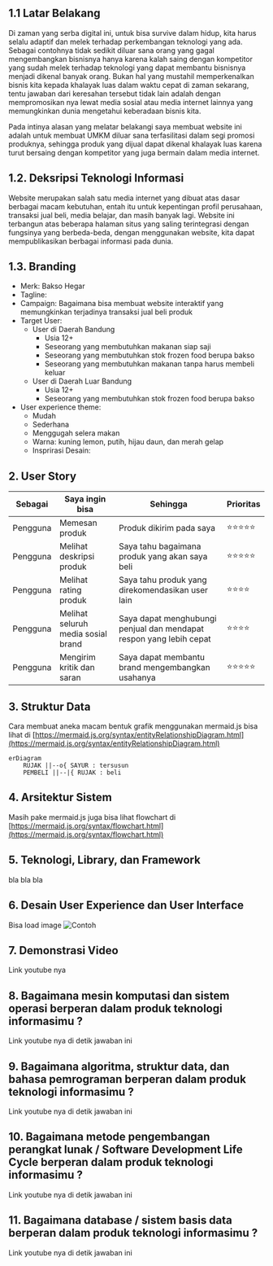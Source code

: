 ## 1.1 Latar Belakang

Di zaman yang serba digital ini, untuk bisa survive dalam hidup, kita harus selalu adaptif dan melek terhadap perkembangan teknologi yang ada. Sebagai contohnya tidak sedikit diluar sana orang yang gagal mengembangkan bisnisnya hanya karena kalah saing dengan kompetitor yang sudah melek terhadap teknologi yang dapat membantu bisnisnya menjadi dikenal banyak orang. Bukan hal yang mustahil memperkenalkan bisnis kita kepada khalayak luas dalam waktu cepat di zaman sekarang, tentu jawaban dari keresahan tersebut tidak lain adalah dengan mempromosikan nya lewat media sosial atau media internet lainnya yang memungkinkan dunia mengetahui keberadaan bisnis kita.

Pada intinya alasan yang melatar belakangi saya membuat website ini adalah untuk membuat UMKM diluar sana terfasilitasi dalam segi promosi produknya, sehingga produk yang dijual dapat dikenal khalayak luas karena turut bersaing dengan kompetitor yang juga bermain dalam media internet.

## 1.2. Deksripsi Teknologi Informasi

Website merupakan salah satu media internet yang dibuat atas dasar berbagai macam kebutuhan, entah itu untuk kepentingan profil perusahaan, transaksi jual beli, media belajar, dan masih banyak lagi. Website ini terbangun atas beberapa halaman situs yang saling terintegrasi dengan fungsinya yang berbeda-beda, dengan menggunakan website, kita dapat mempublikasikan berbagai informasi pada dunia.

## 1.3. Branding

- Merk: Bakso Hegar
- Tagline:
- Campaign: Bagaimana bisa membuat website interaktif yang memungkinkan terjadinya transaksi jual beli produk
- Target User:
  - User di Daerah Bandung
    - Usia 12+
    - Seseorang yang membutuhkan makanan siap saji
    - Seseorang yang membutuhkan stok frozen food berupa bakso
    - Seseorang yang membutuhkan makanan tanpa harus membeli keluar
  - User di Daerah Luar Bandung
    - Usia 12+
    - Seseorang yang membutuhkan stok frozen food berupa bakso
- User experience theme:
  - Mudah
  - Sederhana
  - Menggugah selera makan
  - Warna: kuning lemon, putih, hijau daun, dan merah gelap
  * Insprirasi Desain:

## 2. User Story

| Sebagai  | Saya ingin bisa                    | Sehingga                                                            | Prioritas  |
| -------- | ---------------------------------- | ------------------------------------------------------------------- | ---------- |
| Pengguna | Memesan produk                     | Produk dikirim pada saya                                            | ⭐⭐⭐⭐⭐ |
| Pengguna | Melihat deskripsi produk           | Saya tahu bagaimana produk yang akan saya beli                      | ⭐⭐⭐⭐⭐ |
| Pengguna | Melihat rating produk              | Saya tahu produk yang direkomendasikan user lain                    | ⭐⭐⭐⭐   |
| Pengguna | Melihat seluruh media sosial brand | Saya dapat menghubungi penjual dan mendapat respon yang lebih cepat | ⭐⭐⭐⭐   |
| Pengguna | Mengirim kritik dan saran          | Saya dapat membantu brand mengembangkan usahanya                    | ⭐⭐⭐⭐⭐ |

## 3. Struktur Data

Cara membuat aneka macam bentuk grafik menggunakan mermaid.js bisa lihat di [https://mermaid.js.org/syntax/entityRelationshipDiagram.html](https://mermaid.js.org/syntax/entityRelationshipDiagram.html)

```mermaid
erDiagram
    RUJAK ||--o{ SAYUR : tersusun
    PEMBELI ||--|{ RUJAK : beli
```

## 4. Arsitektur Sistem

Masih pake mermaid.js juga bisa lihat flowchart di [https://mermaid.js.org/syntax/flowchart.html](https://mermaid.js.org/syntax/flowchart.html)

## 5. Teknologi, Library, dan Framework

bla bla bla

## 6. Desain User Experience dan User Interface

Bisa load image
![Contoh](https://fastly.picsum.photos/id/318/536/354.jpg?hmac=Ixy-wle80nudIR_cmnF1iY2y6rMUH7_9sk-BP1fTpM8)

## 7. Demonstrasi Video

Link youtube nya

## 8. Bagaimana mesin komputasi dan sistem operasi berperan dalam produk teknologi informasimu ?

Link youtube nya di detik jawaban ini

## 9. Bagaimana algoritma, struktur data, dan bahasa pemrograman berperan dalam produk teknologi informasimu ?

Link youtube nya di detik jawaban ini

## 10. Bagaimana metode pengembangan perangkat lunak / Software Development Life Cycle berperan dalam produk teknologi informasimu ?

Link youtube nya di detik jawaban ini

## 11. Bagaimana database / sistem basis data berperan dalam produk teknologi informasimu ?

Link youtube nya di detik jawaban ini
